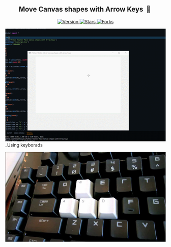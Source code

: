 <h2 align="center"> Move Canvas shapes with Arrow Keys &nbsp;🤖&nbsp;</h2>

<p align="center">
  
  <a href="https://github.com/BrianMarquez3/Move-Canvas-shapes-with-Arrow-Keysee/tags">
    <img src="https://img.shields.io/github/tag/BrianMarquez3/Move-Canvas-shapes-with-Arrow-Keys.svg?label=version&style=flat" alt="Version">
  </a>
  <a href="https://github.com/BrianMarquez3/Move-Canvas-shapes-with-Arrow-Keys/stargazers">
    <img src="https://img.shields.io/github/stars/BrianMarquez3/Move-Canvas-shapes-with-Arrow-Keys.svg?style=flat" alt="Stars">
  </a>
  <a href="https://github.com/BrianMarquez3/Move-Canvas-shapes-with-Arrow-Keys/network">
    <img src="https://img.shields.io/github/forks/BrianMarquez3/Move-Canvas-shapes-with-Arrow-Keys.svg?style=flat" alt="Forks">
  </a> 
</p>

<img src=https://raw.githubusercontent.com/BrianMarquez3/Move-Canvas-shapes-with-Arrow-Keys/master/gif/canvas.gif>
_Using keyborads

![python](./images/keyborad.jpg)


